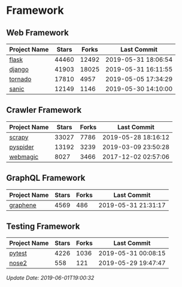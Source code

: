 # Framework

## Web Framework

| Project Name | Stars | Forks | Last Commit |
| ------------ | ----- | ----- | ----------- |
| [flask](https://github.com/pallets/flask) | 44460 | 12492 | 2019-05-31 18:06:54 |
| [django](https://github.com/django/django) | 41903 | 18025 | 2019-05-31 16:11:55 |
| [tornado](https://github.com/tornadoweb/tornado) | 17810 | 4957 | 2019-05-05 17:34:29 |
| [sanic](https://github.com/huge-success/sanic) | 12149 | 1146 | 2019-05-30 14:10:00 |

## Crawler Framework

| Project Name | Stars | Forks | Last Commit |
| ------------ | ----- | ----- | ----------- |
| [scrapy](https://github.com/scrapy/scrapy) | 33027 | 7786 | 2019-05-28 18:16:12 |
| [pyspider](https://github.com/binux/pyspider) | 13192 | 3239 | 2019-03-09 23:50:28 |
| [webmagic](https://github.com/code4craft/webmagic) | 8027 | 3466 | 2017-12-02 02:57:06 |

## GraphQL Framework

| Project Name | Stars | Forks | Last Commit |
| ------------ | ----- | ----- | ----------- |
| [graphene](https://github.com/graphql-python/graphene) | 4569 | 486 | 2019-05-31 21:31:17 |

## Testing Framework

| Project Name | Stars | Forks | Last Commit |
| ------------ | ----- | ----- | ----------- |
| [pytest](https://github.com/pytest-dev/pytest) | 4226 | 1036 | 2019-05-31 00:08:15 |
| [nose2](https://github.com/nose-devs/nose2) | 558 | 121 | 2019-05-29 19:47:47 |

*Update Date: 2019-06-01T19:00:32*